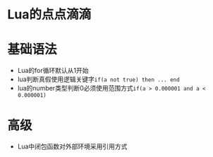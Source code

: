 # Lua的点点滴滴
# 基础语法
* Lua的for循环默认从1开始
* lua判断真假使用逻辑关键字```if(a not true) then ... end```
* lua的number类型判断0必须使用范围方式```if(a > 0.000001 and a < 0.000001)```
# 高级
* Lua中闭包函数对外部环境采用引用方式
